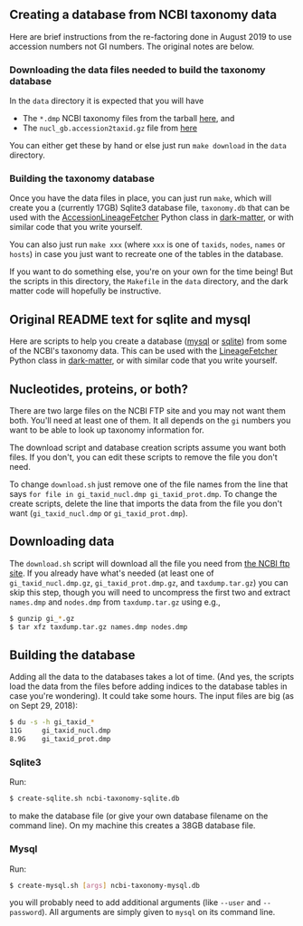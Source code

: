## Creating a database from NCBI taxonomy data

Here are brief instructions from the re-factoring done in August 2019 to
use accession numbers not GI numbers. The original notes are below.

### Downloading the data files needed to build the taxonomy database

In the `data` directory it is expected that you will have

* The `*.dmp` NCBI taxonomy files from the tarball
  [here](ftp://ftp.ncbi.nih.gov/pub/taxonomy/new_taxdump/), and
* The `nucl_gb.accession2taxid.gz` file from
  [here](ftp://ftp.ncbi.nih.gov/pub/taxonomy/accession2taxid/)

You can either get these by hand or else just run `make download` in the
`data` directory.

### Building the taxonomy database

Once you have the data files in place, you can just run `make`, which will
create you a (currently 17GB) Sqlite3 database file, `taxonomy.db` that can
be used with the
[AccessionLineageFetcher](https://github.com/acorg/dark-matter/blob/master/dark/taxonomy.py)
Python class in [dark-matter](https://github.com/acorg/dark-matter/), or
with similar code that you write yourself.

You can also just run `make xxx` (where `xxx` is one of `taxids`, `nodes`,
`names` or `hosts`) in case you just want to recreate one of the tables in
the database.

If you want to do something else, you're on your own for the time being!
But the scripts in this directory, the `Makefile` in the `data` directory,
and the dark matter code will hopefully be instructive.

## Original README text for sqlite and mysql

Here are scripts to help you create a database
([mysql](https://dev.mysql.com/) or
[sqlite](https://www.sqlite.org/index.html)) from some of the NCBI's
taxonomy data.  This can be used with the
[LineageFetcher](https://github.com/acorg/dark-matter/blob/master/dark/taxonomy.py)
Python class in [dark-matter](https://github.com/acorg/dark-matter/), or
with similar code that you write yourself.

## Nucleotides, proteins, or both?

There are two large files on the NCBI FTP site and you may not want them
both. You'll need at least one of them. It all depends on the `gi` numbers
you want to be able to look up taxonomy information for.

The download script and database creation scripts assume you want both
files.  If you don't, you can edit these scripts to remove the file you
don't need.

To change `download.sh` just remove one of the file names from the line
that says `for file in gi_taxid_nucl.dmp gi_taxid_prot.dmp`. To change the
create scripts, delete the line that imports the data from the file you
don't want (`gi_taxid_nucl.dmp` or `gi_taxid_prot.dmp`).

## Downloading data

The `download.sh` script will download all the file you need from
[the NCBI ftp site](ftp://ftp.ncbi.nih.gov/pub/taxonomy).  If you already
have what's needed (at least one of `gi_taxid_nucl.dmp.gz`,
`gi_taxid_prot.dmp.gz`, and `taxdump.tar.gz`) you can skip this step,
though you will need to uncompress the first two and extract `names.dmp`
and `nodes.dmp` from `taxdump.tar.gz` using e.g.,

```sh
$ gunzip gi_*.gz
$ tar xfz taxdump.tar.gz names.dmp nodes.dmp
```

## Building the database

Adding all the data to the databases takes a lot of time. (And yes, the
scripts load the data from the files before adding indices to the database
tables in case you're wondering). It could take some hours. The input files
are big (as on Sept 29, 2018):

```sh
$ du -s -h gi_taxid_*
11G     gi_taxid_nucl.dmp
8.9G    gi_taxid_prot.dmp
```

### Sqlite3

Run:

```sh
$ create-sqlite.sh ncbi-taxonomy-sqlite.db
```

to make the database file (or give your own database filename on the
command line). On my machine this creates a 38GB database file.

### Mysql

Run:

```sh
$ create-mysql.sh [args] ncbi-taxonomy-mysql.db
```

you will probably need to add additional arguments (like `--user` and
`--password`). All arguments are simply given to `mysql` on its command
line.

